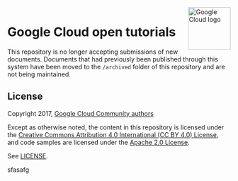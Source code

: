 <img src="https://avatars2.githubusercontent.com/u/2810941?v=3&s=96" alt="Google Cloud logo" title="Google Cloud" align="right" height="96" width="96"/>

# Google Cloud open tutorials

This repository is no longer accepting submissions of new documents. Documents that had previously been published through this system have been moved to the `/archived`
folder of this repository and are not being maintained. 

## License

Copyright 2017, [Google Cloud Community authors](https://github.com/GoogleCloudPlatform/community/blob/master/AUTHORS)

Except as otherwise noted, the content in this repository is licensed under the
[Creative Commons Attribution 4.0 International (CC BY 4.0) License](https://creativecommons.org/licenses/by/4.0/), and
code samples are licensed under the [Apache 2.0 License](http://www.apache.org/licenses/LICENSE-2.0).

See [LICENSE](LICENSE.md).

sfasafg
